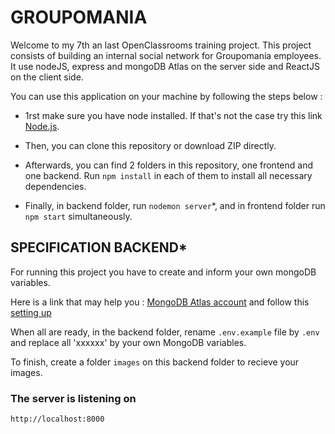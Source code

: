 # GROUPOMANIA

Welcome to my 7th an last OpenClassrooms training project.
This project consists of building an internal social network for Groupomania employees.
It use nodeJS, express and mongoDB Atlas on the server side and ReactJS on the client side.

You can use this application on your machine by following the steps below :

  - 1rst make sure you have node installed. If that's not the case try this link [Node.js](https://nodejs.org/en/download/ "nodejs.org").

  - Then, you can clone this repository or download ZIP directly.

  - Afterwards, you can find 2 folders in this repository, one frontend and one backend. Run `npm install` in each of them to install all necessary dependencies.

  - Finally, in backend folder, run `nodemon server`*, and in frontend folder run `npm start` simultaneously.


## SPECIFICATION BACKEND*

For running this project you have to create and inform your own mongoDB variables.

Here is a link that may help you : [MongoDB Atlas account](https://www.mongodb.com/cloud/atlas/register) and follow this [setting up](https://developer.mozilla.org/en-US/docs/Learn/Server-side/Express_Nodejs/mongoose#setting_up_the_mongodb_database)

When all are ready, in the backend folder, rename `.env.example` file by `.env` and replace all 'xxxxxx' by your own MongoDB variables.

To finish, create a folder `images` on this backend folder to recieve your images.

### The server is listening on 
`http://localhost:8000`